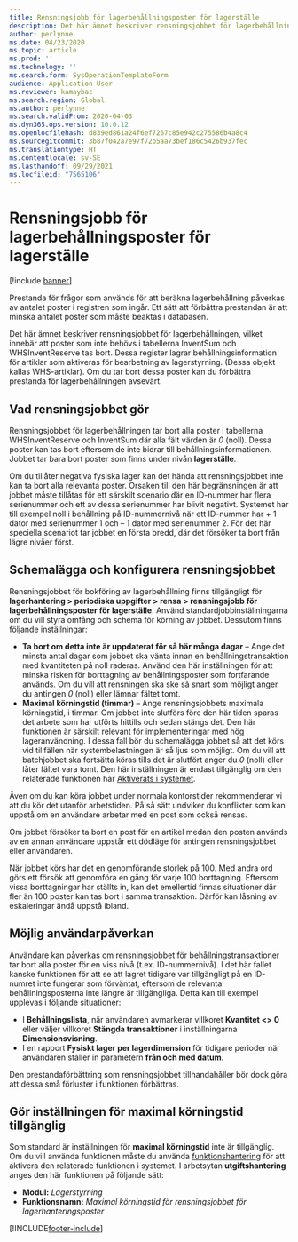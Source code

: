 ```yaml
---
title: Rensningsjobb för lagerbehållningsposter för lagerställe
description: Det här ämnet beskriver rensningsjobbet för lagerbehållningen, vilket förbättrar systemets prestanda genom att identifiera och ta bort relaterade poster som inte behövs.
author: perlynne
ms.date: 04/23/2020
ms.topic: article
ms.prod: ''
ms.technology: ''
ms.search.form: SysOperationTemplateForm
audience: Application User
ms.reviewer: kamaybac
ms.search.region: Global
ms.author: perlynne
ms.search.validFrom: 2020-04-03
ms.dyn365.ops.version: 10.0.12
ms.openlocfilehash: d839ed861a24f6ef7267c85e942c275586b4a8c4
ms.sourcegitcommit: 3b87f042a7e97f72b5aa73bef186c5426b937fec
ms.translationtype: HT
ms.contentlocale: sv-SE
ms.lasthandoff: 09/29/2021
ms.locfileid: "7565106"
---
```

# <a name="warehouse-management-on-hand-entries-cleanup-job"></a>Rensningsjobb för lagerbehållningsposter för lagerställe

[!include [banner](../includes/banner.md)]

Prestanda för frågor som används för att beräkna lagerbehållning påverkas av antalet poster i registren som ingår. Ett sätt att förbättra prestandan är att minska antalet poster som måste beaktas i databasen.

Det här ämnet beskriver rensningsjobbet för lagerbehållningen, vilket innebär att poster som inte behövs i tabellerna InventSum och WHSInventReserve tas bort. Dessa register lagrar behållningsinformation för artiklar som aktiveras för bearbetning av lagerstyrning. (Dessa objekt kallas WHS-artiklar). Om du tar bort dessa poster kan du förbättra prestanda för lagerbehållningen avsevärt.

## <a name="what-the-cleanup-job-does"></a>Vad rensningsjobbet gör

Rensningsjobbet för lagerbehållningen tar bort alla poster i tabellerna WHSInventReserve och InventSum där alla fält värden är *0* (noll). Dessa poster kan tas bort eftersom de inte bidrar till behållningsinformationen. Jobbet tar bara bort poster som finns under nivån **lagerställe**.

Om du tillåter negativa fysiska lager kan det hända att rensningsjobbet inte kan ta bort alla relevanta poster. Orsaken till den här begränsningen är att jobbet måste tillåtas för ett särskilt scenario där en ID-nummer har flera serienummer och ett av dessa serienummer har blivit negativt. Systemet har till exempel noll i behållning på ID-nummernivå när ett ID-nummer har + 1 dator med serienummer 1 och – 1 dator med serienummer 2. För det här speciella scenariot tar jobbet en första bredd, där det försöker ta bort från lägre nivåer först.

## <a name="schedule-and-configure-the-cleanup-job"></a>Schemalägga och konfigurera rensningsjobbet

Rensningsjobbet för bokföring av lagerbehållning finns tillgängligt för **lagerhantering \> periodiska uppgifter \> rensa \> rensningsjobb för lagerbehållningsposter för lagerställe**. Använd standardjobbinställningarna om du vill styra omfång och schema för körning av jobbet. Dessutom finns följande inställningar:

- **Ta bort om detta inte är uppdaterat för så här många dagar** – Ange det minsta antal dagar som jobbet ska vänta innan en behållningstransaktion med kvantiteten på noll raderas. Använd den här inställningen för att minska risken för borttagning av behållningsposter som fortfarande används. Om du vill att rensningen ska ske så snart som möjligt anger du antingen *0* (noll) eller lämnar fältet tomt.
- **Maximal körningstid (timmar)** – Ange rensningsjobbets maximala körningstid, i timmar. Om jobbet inte slutförs före den här tiden sparas det arbete som har utförts hittills och sedan stängs det. Den här funktionen är särskilt relevant för implementeringar med hög lageranvändning. I dessa fall bör du schemalägga jobbet så att det körs vid tillfällen när systembelastningen är så ljus som möjligt. Om du vill att batchjobbet ska fortsätta köras tills det är slutfört anger du *0* (noll) eller låter fältet vara tomt. Den här inställningen är endast tillgänglig om den relaterade funktionen har [Aktiverats i systemet](#max-execution-time).

Även om du kan köra jobbet under normala kontorstider rekommenderar vi att du kör det utanför arbetstiden. På så sätt undviker du konflikter som kan uppstå om en användare arbetar med en post som också rensas.

Om jobbet försöker ta bort en post för en artikel medan den posten används av en annan användare uppstår ett dödläge för antingen rensningsjobbet eller användaren.

När jobbet körs har det en genomförande storlek på 100. Med andra ord görs ett försök att genomföra en gång för varje 100 borttagning. Eftersom vissa borttagningar har ställts in, kan det emellertid finnas situationer där fler än 100 poster kan tas bort i samma transaktion. Därför kan låsning av eskaleringar ändå uppstå ibland.

## <a name="possible-user-impact"></a>Möjlig användarpåverkan

Användare kan påverkas om rensningsjobbet för behållningstransaktioner tar bort alla poster för en viss nivå (t.ex. ID-nummernivå). I det här fallet kanske funktionen för att se att lagret tidigare var tillgängligt på en ID-numret inte fungerar som förväntat, eftersom de relevanta behållningsposterna inte längre är tillgängliga. Detta kan till exempel upplevas i följande situationer:

- I **Behållningslista**, när användaren avmarkerar villkoret **Kvantitet \<\> 0** eller väljer villkoret **Stängda transaktioner** i inställningarna **Dimensionsvisning**.
- I en rapport **Fysiskt lager per lagerdimension** för tidigare perioder när användaren ställer in parametern **från och med datum**.

Den prestandaförbättring som rensningsjobbet tillhandahåller bör dock göra att dessa små förluster i funktionen förbättras.

## <a name="make-the-maximum-execution-time-setting-available"></a><a name="max-execution-time"></a>Gör inställningen för maximal körningstid tillgänglig

Som standard är inställningen för **maximal körningstid** inte är tillgänglig. Om du vill använda funktionen måste du använda [funktionshantering](../../fin-ops-core/fin-ops/get-started/feature-management/feature-management-overview.md) för att aktivera den relaterade funktionen i systemet. I arbetsytan **utgiftshantering** anges den här funktionen på följande sätt:

- **Modul:** *Lagerstyrning*
- **Funktionsnamn:** *Maximal körningstid för rensningsjobbet för lagerhanteringsposter*


[!INCLUDE[footer-include](../../includes/footer-banner.md)]